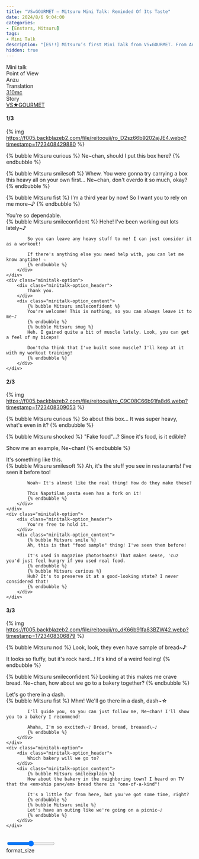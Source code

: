 ```yaml
---
title: "VS★GOURMET – Mitsuru Mini Talk: Reminded Of Its Taste"
date: 2024/8/6 9:04:00
categories:
- [Enstars, Mitsuru]
tags:
- Mini Talk
description: "[ES!!] Mitsuru’s first Mini Talk from VS★GOURMET. From Anzu’s POV."
hidden: true
---
```

<div class="three-wrapper" style="--storyColor:#5ac189;--storyColor-rgb:90,193,137;--storyColor-h:147.4;--storyColor-s:45.4%;--storyColor-l:55.5%;">
    <div class="info-area">
        <div class="info">
            <div class="info-item characters">
                <div class="label">
                    Mini talk
                </div>
                <div class="value">
					<a href="/categories/Enstars/Mitsuru" character="Mitsuru"></a>
                </div>
            </div>
            <div class="info-item one">
                <div class="label">
                    Point of View
                </div>
                <div class="value">
                    Anzu
                </div>
            </div>
            <div class="info-item two">
                <div class="label">
                    Translation
                </div>
                <div class="value">
                    <a href="/about">310mc</a>
                </div>
            </div>
            <div class="info-item three">
                <div class="label">
                   Story
                </div>
                <div class="value">
                    <a href="/vs_gourmet">VS★GOURMET</a>
                </div>
            </div>
        </div>
    </div>
</div>

<!-- more -->

#### <div mt="rare"></div> 1/3

{% img https://f005.backblazeb2.com/file/reitoouji/ro_D2sz66b9202ajJE4.webp?timestamp=1723408429880 %}

{% bubble Mitsuru curious %}
Ne~chan, should I put this box here?
{% endbubble %}

{% bubble Mitsuru smilesoft %}
Whew. You were gonna try carrying a box this heavy all on your own first… Ne~chan, don't overdo it so much, okay?
{% endbubble %}

{% bubble Mitsuru fist %}
I'm a third year by now! So I want you to rely on me more~♪
{% endbubble %}

<div class="minitalk" character="Anzu">
    <div class="minitalk-option">
        <div class="minitalk-option_header">
            You're so dependable.
        </div>
        <div class="minitalk-option_content">
            {% bubble Mitsuru smileconfident %}
            Hehe! I've been working out lots lately~♪

            So you can leave any heavy stuff to me! I can just consider it as a workout!

            If there's anything else you need help with, you can let me know anytime! ☆
			{% endbubble %}
        </div>
    </div>
    <div class="minitalk-option">
        <div class="minitalk-option_header">
            Thank you.
        </div>
        <div class="minitalk-option_content">
            {% bubble Mitsuru smileconfident %}
            You're welcome! This is nothing, so you can always leave it to me~♪
            {% endbubble %}
            {% bubble Mitsuru smug %}
            Heh. I gained quite a bit of muscle lately. Look, you can get a feel of my biceps!

            Don'tcha think that I've built some muscle? I'll keep at it with my workout training!
			{% endbubble %}
        </div>
    </div>
</div>

#### <div mt="rare"></div> 2/3

{% img https://f005.backblazeb2.com/file/reitoouji/ro_C9C08C66b91fa8d6.webp?timestamp=1723408309053 %}

{% bubble Mitsuru curious %}
So about this box… It was super heavy, what's even in it?
{% endbubble %}

{% bubble Mitsuru shocked %}
"Fake food"…? Since it's food, is it edible?

Show me an example, Ne~chan!
{% endbubble %}

<div class="minitalk" character="Anzu">
    <div class="minitalk-option">
        <div class="minitalk-option_header">
            It's something like this.
        </div>
        <div class="minitalk-option_content">
            {% bubble Mitsuru smilesoft %}
            Ah, it's the stuff you see in restaurants! I've seen it before too!

            Woah~ It's almost like the real thing! How do they make these?

            This Napotilan pasta even has a fork on it!
			{% endbubble %}
        </div>
    </div>
    <div class="minitalk-option">
        <div class="minitalk-option_header">
            You're free to hold it.
        </div>
        <div class="minitalk-option_content">
            {% bubble Mitsuru smile %}
            Ah, this is that "food sample" thing! I've seen them before!

            It's used in magazine photoshoots? That makes sense, 'cuz you'd just feel hungry if you used real food.
            {% endbubble %}
            {% bubble Mitsuru curious %}
            Huh? It's to preserve it at a good-looking state? I never considered that!
			{% endbubble %}
        </div>
    </div>
</div>

#### <div mt="rare"></div> 3/3

{% img https://f005.backblazeb2.com/file/reitoouji/ro_dK66b91fa83BZW42.webp?timestamp=1723408306879 %}

{% bubble Mitsuru nod %}
Look, look, they even have sample of bread~♪

It looks so fluffy, but it's rock hard…! It's kind of a weird feeling!
{% endbubble %}

{% bubble Mitsuru smileconfident %}
Looking at this makes me crave bread. Ne~chan, how about we go to a bakery together?
{% endbubble %}

<div class="minitalk" character="Anzu">
    <div class="minitalk-option">
        <div class="minitalk-option_header">
            Let's go there in a dash.
        </div>
        <div class="minitalk-option_content">
            {% bubble Mitsuru fist %}
            Mhm! We'll go there in a dash, dash~☆

            I'll guide you, so you can just follow me, Ne~chan! I'll show you to a bakery I recommend!

            Ahaha, I'm so excited\~♪ Bread, bread, breaaad\~♪
			{% endbubble %}
        </div>
    </div>
    <div class="minitalk-option">
        <div class="minitalk-option_header">
            Which bakery will we go to?
        </div>
        <div class="minitalk-option_content">
            {% bubble Mitsuru smileexplain %}
            How about the bakery in the neighboring town? I heard on TV that the <em>shio pan</em> bread there is "one-of-a-kind"!

            It's a little far from here, but you've got some time, right?
            {% endbubble %}
            {% bubble Mitsuru smile %}
            Let's have an outing like we're going on a picnic~♪
			{% endbubble %}
        </div>
    </div>
</div>
<br>
<div class="navigation2">
    <div class="toolbar-wrapper">
        <div class="slider-container">
            <input type="range" min="1" max="5" value="3" class="slider">
        </div>
        <div class="toolbar">
            <a target="_blank" href="/translations" class="home-button" title="Translations Masterlist"><i class="fa fa-home"></i></a>
            <div class="toolbar__section">
                <a id="sliderDrop">
                    <span class="material-icons-round" title="Text Size">format_size</span>
                </a>
            </div>
            <a target="_blank" href="/vs_gourmet#Mini-Talks" title="Index"><i class="fa fa-star"></i></a>
            <a href="/vs_gourmet/minitalk/mitsuru_2" title="Mitsuru Mini Talk: Restless Night"><i class="fa fa-arrow-right"></i></a>
            <a href="#top" class="top-arrow" title="Back to Top"><i class="fa fa-arrow-up"></i></a>
        </div>
    </div>
</div>